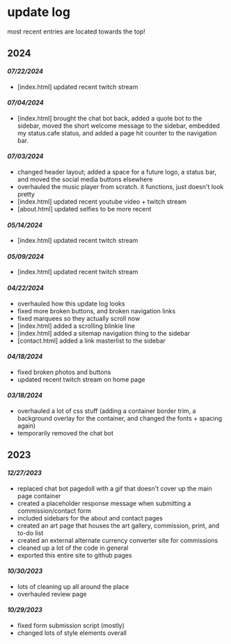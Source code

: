 # update log
most recent entries are located towards the top!

## 2024

#### *07/22/2024*

- [index.html] updated recent twitch stream

#### *07/04/2024*
- [index.html] brought the chat bot back, added a quote bot to the sidebar, moved the short welcome message to the sidebar, embedded my status.cafe status, and added a page hit counter to the navigation bar.

#### *07/03/2024*

- changed header layout; added a space for a future logo, a status bar, and moved the social media buttons elsewhere
- overhauled the music player from scratch.  it functions, just doesn't look pretty
- [index.html] updated recent youtube video + twitch stream
- [about.html] updated selfies to be more recent

#### *05/14/2024*

- [index.html] updated recent twitch stream

#### *05/09/2024*

- [index.html] updated recent twitch stream

#### *04/22/2024*

- overhauled how this update log looks
- fixed more broken buttons, and broken navigation links
- fixed marquees so they actually scroll now
- [index.html] added a scrolling blinkie line
- [index.html] added a sitemap navigation thing to the sidebar
- [contact.html] added a link masterlist to the sidebar

#### *04/18/2024*
- fixed broken photos and buttons
- updated recent twitch stream on home page

#### *03/18/2024*
- overhauled a lot of css stuff (adding a container border trim, a background overlay for the container, and changed the fonts + spacing again)
- temporarily removed the chat bot

## 2023

#### *12/27/2023*
- replaced chat bot pagedoll with a gif that doesn't cover up the main page container
- created a placeholder response message when submitting a commission/contact form
- included sidebars for the about and contact pages
- created an art page that houses the art gallery, commission, print, and to-do list
- created an external alternate currency converter site for commissions
- cleaned up a lot of the code in general
- exported this entire site to github pages

#### *10/30/2023*
- lots of cleaning up all around the place
- overhauled review page

#### *10/29/2023*
- fixed form submission script (mostly)
- changed lots of style elements overall
